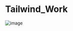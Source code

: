# Tailwind_Work
![image](https://github.com/sifullahrakin/Tailwind_Work/assets/92685144/68f65838-0314-4e71-87fc-e623e2e51b97)
